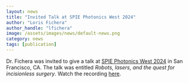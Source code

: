 ```yaml
---
layout: news
title: "Invited Talk at SPIE Photonics West 2024"
author: "Loris Fichera"
author_handle: "lfichera"
image: /assets/images/news/default-news.png
category: news
tags: [publication]
---
```


Dr. Fichera was invited to give a talk at [SPIE Photonics West 2024][1] in San Francisco, CA.
The talk was entitled _Robots, lasers, and the quest for incisionless surgery_. Watch the recording [here][2].

[1]: https://spie.org/conferences-and-exhibitions/photonics-west
[2]: https://www.spiedigitallibrary.org/conference-proceedings-of-spie/PC12840/PC1284007/Robots-lasers-and-the-quest-for-incisionless-surgery/10.1117/12.3003427.short#_=_
